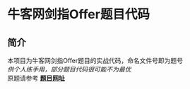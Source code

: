 # 牛客网剑指Offer题目代码

## 简介

本项目为牛客网剑指Offer题目的实战代码，命名文件号即为题号  
*供个人练手用，部分题目代码很可能不为最优*  
原题请参考
**[题目网址]( https://www.nowcoder.com/ta/coding-interviews)**
